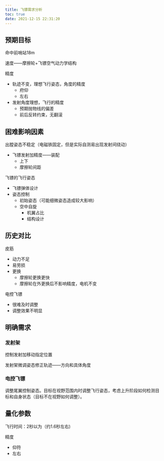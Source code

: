 ```yaml
---
title: 飞镖需求分析
toc: true
date: 2021-12-15 22:31:20
---
```


## 预期目标

命中前哨站18m

速度——摩擦轮+飞镖空气动力学结构

精度

- 轨迹不变，理想飞行姿态，角度的精度
  - 府仰
  - 左右
- 发射角度理想，飞行的精度
  - 预期抛物线的偏差
  - 前后反转约束，无翻滚

## 困难影响因素

出膛姿态不稳定（电磁铁固定，但是实际自测易出现发射间绕动）

- 飞镖发射加精度——装配
  - 上下
  - 摩擦轮间距

飞镖的飞行姿态

- 飞镖弹体设计
- 姿态控制
  - 初始姿态（可能细微姿态造成较大影响）
  - 空中自旋
    - 机翼占比
    - 结构设计

## 历史对比

皮筋

- 动力不足
- 易劳损
- 更换
  - 摩擦轮更换更快
  - 摩擦轮在外更换后不影响精度，电机不变

电控飞镖

- 很难及时调整
- 调整效果不明显

## 明确需求

### 发射架

控制发射加移动指定位置

发射架微调姿态修正轨迹——方向和具体角度

### 电控飞镖

调整尾翼控制姿态。目标在视野范围内时调整飞行姿态，考虑上升阶段如何检测目标和自身状态（目标不在视野如何调整）。

## 量化参数

飞行时间：2秒以为（约1.6秒左右)

精度

- 仰符
- 左右
